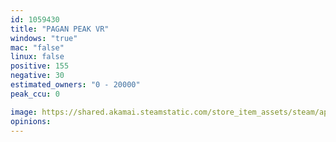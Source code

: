 ```yaml
---
id: 1059430
title: "PAGAN PEAK VR"
windows: "true"
mac: "false"
linux: false
positive: 155
negative: 30
estimated_owners: "0 - 20000"
peak_ccu: 0

image: https://shared.akamai.steamstatic.com/store_item_assets/steam/apps/1059430/header.jpg?t=1575490371
opinions:
---
```

